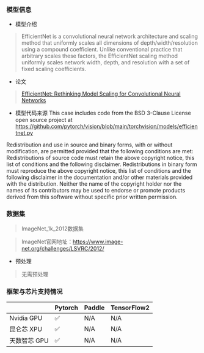 ### 模型信息
- 模型介绍
>EfficientNet is a convolutional neural network architecture and scaling method that uniformly scales all dimensions of depth/width/resolution using a compound coefficient. Unlike conventional practice that arbitrary scales these factors, the EfficientNet scaling method uniformly scales network width, depth, and resolution with a set of fixed scaling coefficients. 

- 论文
> [EfficientNet: Rethinking Model Scaling for Convolutional Neural Networks](https://arxiv.org/pdf/1905.11946.pdf)

- 模型代码来源
This case includes code from the BSD 3-Clause License open source project at https://github.com/pytorch/vision/blob/main/torchvision/models/efficientnet.py

Redistribution and use in source and binary forms, with or without modification, are permitted provided that the following conditions are met:
Redistributions of source code must retain the above copyright notice, this list of conditions and the following disclaimer.
Redistributions in binary form must reproduce the above copyright notice, this list of conditions and the following disclaimer in the documentation and/or other materials provided with the distribution.
Neither the name of the copyright holder nor the names of its contributors may be used to endorse or promote products derived from this software without specific prior written permission.
<br>

### 数据集
> ImageNet_1k_2012数据集

> ImageNet官网地址：https://www.image-net.org/challenges/LSVRC/2012/

- 预处理
> 无需预处理


### 框架与芯片支持情况
|              | Pytorch | Paddle | TensorFlow2 |
| ------------ | ------- | ------ | ----------- |
| Nvidia GPU   | ✅       | N/A    | N/A         |
| 昆仑芯 XPU   | ✅       | N/A    | N/A         |
| 天数智芯 GPU | ✅       | N/A    | N/A         |